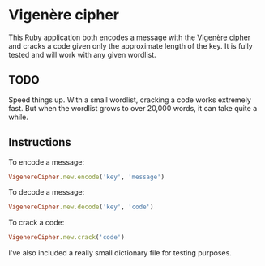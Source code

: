 # Vigenère cipher

This Ruby application both encodes a message with the [Vigenère cipher](http://en.wikipedia.org/wiki/Vigen%C3%A8re_cipher) and cracks a code given only the approximate length of the key. It is fully tested and will work with any given wordlist.

## TODO

Speed things up. With a small wordlist, cracking a code works extremely fast. But when the wordlist grows to over 20,000 words, it can take quite a while.

## Instructions

To encode a message:

```ruby
VigenereCipher.new.encode('key', 'message')
```

To decode a message:

```ruby
VigenereCipher.new.decode('key', 'code')
```

To crack a code:

```ruby
VigenereCipher.new.crack('code') 
```

I've also included a really small dictionary file for testing purposes.
